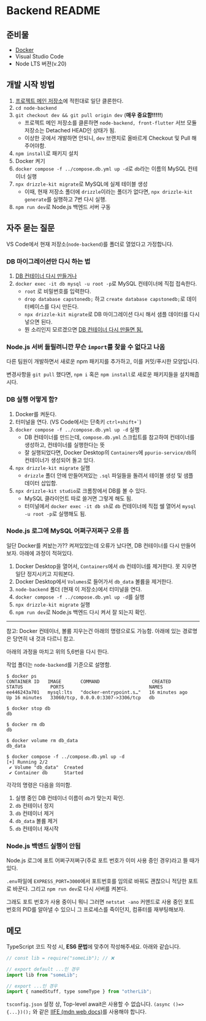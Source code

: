# Backend README

## 준비물
- [Docker](https://www.docker.com/)
- Visual Studio Code
- Node LTS 버젼(v.20)

## 개발 시작 방법

1. [프로젝트 메인 저장소](https://github.com/hansung-taeyang/precapstone-ppurio-service)에 적힌대로 일단 클론한다.
2. `cd node-backend`
3. `git checkout dev && git pull origin dev` (**매우 중요함!!!!!**)
    - 프로젝트 메인 저장소를 클론하면 `node-backend, front-flutter` 서브 모듈 저장소는 Detached HEAD인 상태가 됨.
    - 이상한 곳에서 개발하면 안되니, `dev` 브랜치로 올바르게 Checkout 및 Pull 해 주어야함.
4. `npm install`로 패키지 설치
5. Docker 켜기
6. `docker compose -f ../compose.db.yml up -d`로 `db`라는 이름의 MySQL 컨테이너 실행
7. `npx drizzle-kit migrate`로 MySQL에 실제 테이블 생성
    - 이때, 현재 저장소 폴더에 `drizzle`이라는 폴더가 없다면, `npx drizzle-kit generate`를 실행하고 7번 다시 실행.
8. `npm run dev`로 Node.js 백엔드 서버 구동

## 자주 묻는 질문 

VS Code에서 현재 저장소(`node-backend`)를 폴더로 열었다고 가정합니다.

### DB 마이그레이션만 다시 하는 법

1. [DB 컨테이너 다시 만들거나](#nodejs-로그에-mysql-어쩌구저쩌구-오류-뜸)
2. `docker exec -it db mysql -u root -p`로 MySQL 컨테이너에 직접 접속한다.
    - `root` 로 비밀번호를 입력한다.
    - `drop database capstonedb;` 하고 `create database capstonedb;`로 데이터베이스를 다시 만든다.
    - `npx drizzle-kit migrate`로 DB 마이그레이션 다시 해서 샘플 데이터를 다시 넣으면 된다.
    - 뭔 소리인지 모르겠으면 [DB 컨테이너 다시 만들면 됨.](#nodejs-로그에-mysql-어쩌구저쩌구-오류-뜸)

### Node.js 서버 돌릴려니깐 무슨 `import`를 찾을 수 없다고 나옴

다른 팀원이 개발하면서 새로운 npm 패키지를 추가하고, 이를 커밋/푸시한 모양입니다.

변경사항을 `git pull` 했다면, `npm i` 혹은 `npm install`로 새로운 패키지들을 설치해줍시다.

### DB 실행 어떻게 함?

1. Docker를 켜둔다.
2. 터미널을 연다. (VS Code에서는 단축키 `` ctrl+shift+` ``)
3. `docker compose -f ../compose.db.yml up -d` 실행
    - DB 컨테이너를 만드는데, `compose.db.yml` 스크립트를 참고하여 컨테이너를 생성하고, 컨테이너를 실행한다는 뜻
    - 잘 실행되었다면, Docker Desktop의 `Containers`에 `ppurio-service/db`의 컨테이너가 생성되어 돌고 있다.
4. `npx drizzle-kit migrate` 실행
    - `drizzle` 폴더 안에 만들어져있는 `.sql` 파일들을 돌려서 테이블 생성 및 샘플 데이터 삽입함.
5. `npx drizzle-kit studio`로 크롬창에서 DB를 볼 수 있다.
    - MySQL 클라이언트 따로 쓸거면 그렇게 해도 됨.
    - 터미널에서 `docker exec -it db sh`로 `db` 컨테이너에 직접 쉘 열어서 `mysql -u root -p`로 실행해도 됨.

### Node.js 로그에 MySQL 어쩌구저쩌구 오류 뜸

일단 Docker를 켜놨는가?? 켜져있었는데 오류가 났다면, DB 컨테이너를 다시 만들어보자. 아래에 과정이 적혀있다.

1. Docker Desktop을 열어서, `Containers`에서 `db` 컨테이너를 제거한다. 못 지우면 일단 정지시키고 지워본다.
2. Docker Desktop에서 `Volumes`로 들어가서 `db_data` 볼륨을 제거한다.
3. `node-backend` 폴더 (현재 이 저장소)에서 터미널을 연다.
4. `docker compose -f ../compose.db.yml up -d`를 실행
5. `npx drizzle-kit migrate` 실행
6. `npm run dev`로 Node.js 백엔드 다시 켜서 잘 되는지 확인.

---

참고: Docker 컨테이너, 볼륨 지우는건 아래의 명령으로도 가능함. 아래에 있는 경로명은 당연히 내 것과 다르니 참고.

아래의 과정을 마치고 위의 5,6번을 다시 한다.

작업 폴더는 `node-backend`를 기준으로 설명함.

```console
$ docker ps 
CONTAINER ID   IMAGE       COMMAND                   CREATED          STATUS          PORTS                               NAMES
ee446243a701   mysql:lts   "docker-entrypoint.s…"   16 minutes ago   Up 16 minutes   33060/tcp, 0.0.0.0:3307->3306/tcp   db

$ docker stop db
db

$ docker rm db
db

$ docker volume rm db_data
db_data

$ docker compose -f ../compose.db.yml up -d
[+] Running 2/2
 ✔ Volume "db_data"  Created
 ✔ Container db      Started
```

각각의 명령은 다음을 의미함.

1. 실행 중인 DB 컨테이너 이름이 `db`가 맞는지 확인.
2. `db` 컨테이너 정지
3. `db` 컨테이너 제거
4. `db_data` 볼륨 제거
5. `db` 컨테이너 재시작

### Node.js 백엔드 실행이 안됨

Node.js 로그에 포트 어쩌구저쩌구(주로 포트 번호가 이미 사용 중인 경우)라고 뜰 때가 있다.

`.env`파일에 `EXPRESS_PORT=3000`에서 포트번호를 임의로 바꿔도 괜찮으니 적당한 포트로 바꾼다. 그리고 `npm run dev`로 다시 서버를 켜본다.

그래도 포트 번호가 사용 중이니 뭐니 그러면 `netstat -ano` 커맨드로 사용 중인 포트 번호의 PID를 알아낼 수 있으니 그 프로세스를 죽이던지, 컴퓨터를 재부팅해보자.

## 메모

TypeScript 코드 작성 시, **ES6 문법**에 맞추어 작성해주세요. 아래와 같습니다.

```javascript
// const lib = require("someLib"); // ❌

// export default ...인 경우
import lib from "someLib";

// export ...인 경우
import { namedStuff, type someType } from "otherLib";
```

`tsconfig.json` 설정 상, Top-level await은 사용할 수 없습니다. `(async ()=> {...})();` 와 같은 [IIFE (mdn web docs)](https://developer.mozilla.org/en-US/docs/Glossary/IIFE)를 사용해야 합니다.

